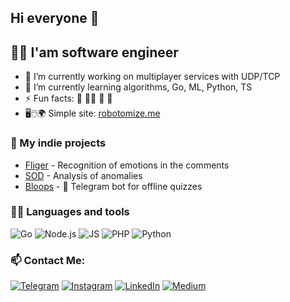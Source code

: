 ## Hi everyone 👋

## 👨‍💻 I'am software engineer

- 🔭 I’m currently working on multiplayer services with UDP/TCP
- 🌱 I’m currently learning algorithms, Go, ML, Python, TS
- ⚡ Fun facts: 🕺 👨‍💻 🤘 📖
- 🖥🖱🌍 Simple site: [robotomize.me](https://robotomize.me)

### 🐶 My indie projects
- [Fliger](https://fliger.io) - Recognition of emotions in the comments
- [SOD](https://github.com/fliger-io/sod) - Analysis of anomalies
- [Bloops](https://github.com/robotomize/bloops) - 🤖 Telegram bot for offline quizzes

### 🐱‍💻 Languages and tools
![Go](https://img.shields.io/badge/-Go-00BFFF?style=for-the-badge&logo=go&logoColor=FFF)
![Node.js](https://img.shields.io/badge/-Node.js-00BFFF?style=for-the-badge&logo=go&logoColor=FFF)
![JS](https://img.shields.io/badge/-JS-00BFFF?style=for-the-badge&logo=go&logoColor=FFF)
![PHP](https://img.shields.io/badge/-PHP-00BFFF?style=for-the-badge&logo=go&logoColor=FFF)
![Python](https://img.shields.io/badge/-Python-00BFFF?style=for-the-badge&logo=go&logoColor=FFF)

### 📫 Contact Me:
[![Telegram](https://img.shields.io/badge/-Telegram-FFF?style=for-the-badge&logo=telegram&logoColor=27A0D9)](https://t.me/robotomize)
[![Instagram](https://img.shields.io/badge/-Instagram-FFF?style=for-the-badge&logo=instagram&logoColor=B4068E)](https://www.instagram.com/robotomize)
[![LinkedIn](https://img.shields.io/badge/-LinkedIn-FFF?style=for-the-badge&logo=linkedin&logoColor=007BB6)](https://www.linkedin.com/in/robotomize)
[![Medium](https://img.shields.io/badge/-Medium-FFF?style=for-the-badge&logo=medium&logoColor=007BB6)](https://www.medium.com/@robotomize)
